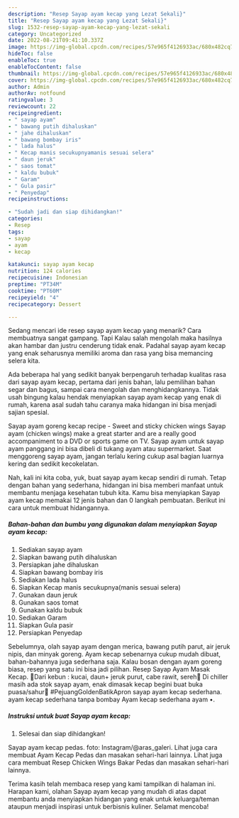 ```yaml
---
description: "Resep Sayap ayam kecap yang Lezat Sekali}"
title: "Resep Sayap ayam kecap yang Lezat Sekali}"
slug: 1532-resep-sayap-ayam-kecap-yang-lezat-sekali
category: Uncategorized
date: 2022-08-21T09:41:10.337Z
image: https://img-global.cpcdn.com/recipes/57e965f4126933ac/680x482cq70/sayap-ayam-kecap-foto-resep-utama.jpg
hideToc: false
enableToc: true
enableTocContent: false
thumbnail: https://img-global.cpcdn.com/recipes/57e965f4126933ac/680x482cq70/sayap-ayam-kecap-foto-resep-utama.jpg
cover: https://img-global.cpcdn.com/recipes/57e965f4126933ac/680x482cq70/sayap-ayam-kecap-foto-resep-utama.jpg
author: Admin
authorAv: notfound
ratingvalue: 3
reviewcount: 22
recipeingredient:
- " sayap ayam"
- " bawang putih dihaluskan"
- " jahe dihaluskan"
- " bawang bombay iris"
- " lada halus"
- " Kecap manis secukupnyamanis sesuai selera"
- " daun jeruk"
- " saos tomat"
- " kaldu bubuk"
- " Garam"
- " Gula pasir"
- " Penyedap"
recipeinstructions:

- "Sudah jadi dan siap dihidangkan!"
categories:
- Resep
tags:
- sayap
- ayam
- kecap

katakunci: sayap ayam kecap 
nutrition: 124 calories
recipecuisine: Indonesian
preptime: "PT34M"
cooktime: "PT60M"
recipeyield: "4"
recipecategory: Dessert

---
```



Sedang mencari ide resep sayap ayam kecap yang menarik? Cara membuatnya sangat gampang. Tapi Kalau salah mengolah maka hasilnya akan hambar dan justru cenderung tidak enak. Padahal sayap ayam kecap yang enak seharusnya memiliki aroma dan rasa yang bisa memancing selera kita.


Ada beberapa hal yang sedikit banyak berpengaruh terhadap kualitas rasa dari sayap ayam kecap, pertama dari jenis bahan, lalu pemilihan bahan segar dan bagus, sampai cara mengolah dan menghidangkannya. Tidak usah bingung kalau hendak menyiapkan sayap ayam kecap yang enak di rumah, karena asal sudah tahu caranya maka hidangan ini bisa menjadi sajian spesial.

Sayap ayam goreng kecap recipe - Sweet and sticky chicken wings Sayap ayam (chicken wings) make a great starter and are a really good accompaniment to a DVD or sports game on TV. Sayap ayam untuk sayap ayam panggang ini bisa dibeli di tukang ayam atau supermarket. Saat menggoreng sayap ayam, jangan terlalu kering cukup asal bagian luarnya kering dan sedikit kecokelatan.


Nah, kali ini kita coba, yuk, buat sayap ayam kecap sendiri di rumah. Tetap dengan bahan yang sederhana, hidangan ini bisa memberi manfaat untuk membantu menjaga kesehatan tubuh kita. Kamu bisa menyiapkan Sayap ayam kecap memakai 12 jenis bahan dan 0 langkah pembuatan. Berikut ini cara untuk membuat hidangannya.

<!--inarticleads1-->

##### Bahan-bahan dan bumbu yang digunakan dalam menyiapkan Sayap ayam kecap:

1. Sediakan  sayap ayam
1. Siapkan  bawang putih dihaluskan
1. Persiapkan  jahe dihaluskan
1. Siapkan  bawang bombay iris
1. Sediakan  lada halus
1. Siapkan  Kecap manis secukupnya(manis sesuai selera)
1. Gunakan  daun jeruk
1. Gunakan  saos tomat
1. Gunakan  kaldu bubuk
1. Sediakan  Garam
1. Siapkan  Gula pasir
1. Persiapkan  Penyedap


Sebelumnya, olah sayap ayam dengan merica, bawang putih parut, air jeruk nipis, dan minyak goreng. Ayam kecap sebenarnya cukup mudah dibuat, bahan-bahannya juga sederhana saja. Kalau bosan dengan ayam goreng biasa, resep yang satu ini bisa jadi pilihan. Resep Sayap Ayam Masak Kecap. 🌱Dari kebun : kucai, daun+ jeruk purut, cabe rawit, sereh🌱 Di chiller masih ada stok sayap ayam, enak dimasak kecap begini buat buka puasa/sahur🍗 #PejuangGoldenBatikApron sayap ayam kecap sederhana. ayam kecap sederhana tanpa bombay Ayam kecap sederhana ayam •. 

<!--inarticleads2-->

##### Instruksi untuk buat Sayap ayam kecap:


1. Selesai dan siap dihidangkan!

Sayap ayam kecap pedas. foto: Instagram/@aras_galeri. Lihat juga cara membuat Ayam Kecap Pedas dan masakan sehari-hari lainnya. Lihat juga cara membuat Resep Chicken Wings Bakar Pedas dan masakan sehari-hari lainnya. 

Terima kasih telah membaca resep yang kami tampilkan di halaman ini. Harapan kami, olahan Sayap ayam kecap yang mudah di atas dapat membantu anda menyiapkan hidangan yang enak untuk keluarga/teman ataupun menjadi inspirasi untuk berbisnis kuliner. Selamat mencoba!
